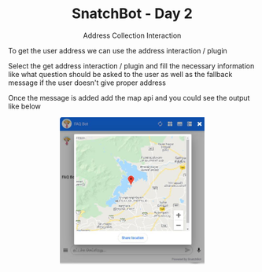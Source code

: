 <div align="center">
  <h1>SnatchBot - Day 2</h1>
  <p>Address Collection Interaction</p>
</div>

To get the user address we can use the address interaction / plugin

Select the get address interaction / plugin and fill the necessary information like what question should be asked to the user as well as the fallback message if the user doesn't give proper address

Once the message is added add the map api and you could see the output like below

<div align="center">
   <img src="../../assets/Day2/Build - SnatchBot.jpg" alt="snatchbot" height="300">
</div>
